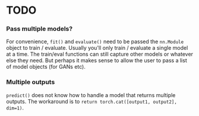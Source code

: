 # TODO

### Pass multiple models?

For convenience, `fit()` and `evaluate()` need to be passed the `nn.Module` object to train / evaluate. Usually you'll only train / evaluate a single model at a time. The train/eval functions can still capture other models or whatever else they need. But perhaps it makes sense to allow the user to pass a list of model objects (for GANs etc).

### Multiple outputs

`predict()` does not know how to handle a model that returns multiple outputs. The workaround is to `return torch.cat([output1, output2], dim=1)`.
